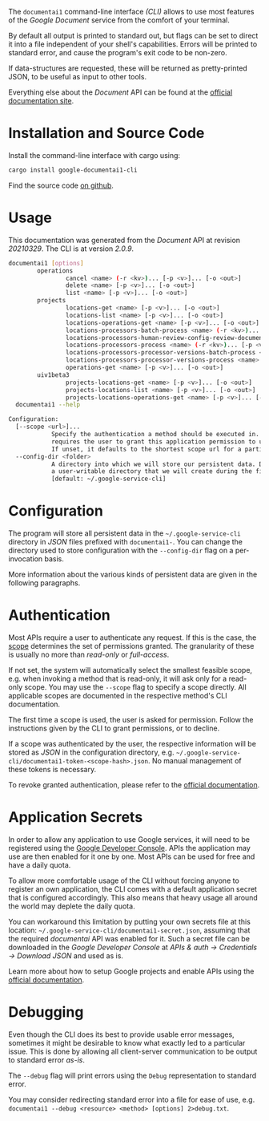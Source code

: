 <!---
DO NOT EDIT !
This file was generated automatically from 'src/mako/cli/README.md.mako'
DO NOT EDIT !
-->
The `documentai1` command-line interface *(CLI)* allows to use most features of the *Google Document* service from the comfort of your terminal.

By default all output is printed to standard out, but flags can be set to direct it into a file independent of your shell's
capabilities. Errors will be printed to standard error, and cause the program's exit code to be non-zero.

If data-structures are requested, these will be returned as pretty-printed JSON, to be useful as input to other tools.

Everything else about the *Document* API can be found at the
[official documentation site](https://cloud.google.com/document-ai/docs/).

# Installation and Source Code

Install the command-line interface with cargo using:

```bash
cargo install google-documentai1-cli
```

Find the source code [on github](https://github.com/Byron/google-apis-rs/tree/main/gen/documentai1-cli).

# Usage

This documentation was generated from the *Document* API at revision *20210329*. The CLI is at version *2.0.9*.

```bash
documentai1 [options]
        operations
                cancel <name> (-r <kv>)... [-p <v>]... [-o <out>]
                delete <name> [-p <v>]... [-o <out>]
                list <name> [-p <v>]... [-o <out>]
        projects
                locations-get <name> [-p <v>]... [-o <out>]
                locations-list <name> [-p <v>]... [-o <out>]
                locations-operations-get <name> [-p <v>]... [-o <out>]
                locations-processors-batch-process <name> (-r <kv>)... [-p <v>]... [-o <out>]
                locations-processors-human-review-config-review-document <human-review-config> (-r <kv>)... [-p <v>]... [-o <out>]
                locations-processors-process <name> (-r <kv>)... [-p <v>]... [-o <out>]
                locations-processors-processor-versions-batch-process <name> (-r <kv>)... [-p <v>]... [-o <out>]
                locations-processors-processor-versions-process <name> (-r <kv>)... [-p <v>]... [-o <out>]
                operations-get <name> [-p <v>]... [-o <out>]
        uiv1beta3
                projects-locations-get <name> [-p <v>]... [-o <out>]
                projects-locations-list <name> [-p <v>]... [-o <out>]
                projects-locations-operations-get <name> [-p <v>]... [-o <out>]
  documentai1 --help

Configuration:
  [--scope <url>]...
            Specify the authentication a method should be executed in. Each scope
            requires the user to grant this application permission to use it.
            If unset, it defaults to the shortest scope url for a particular method.
  --config-dir <folder>
            A directory into which we will store our persistent data. Defaults to
            a user-writable directory that we will create during the first invocation.
            [default: ~/.google-service-cli]

```

# Configuration

The program will store all persistent data in the `~/.google-service-cli` directory in *JSON* files prefixed with `documentai1-`.  You can change the directory used to store configuration with the `--config-dir` flag on a per-invocation basis.

More information about the various kinds of persistent data are given in the following paragraphs.

# Authentication

Most APIs require a user to authenticate any request. If this is the case, the [scope][scopes] determines the 
set of permissions granted. The granularity of these is usually no more than *read-only* or *full-access*.

If not set, the system will automatically select the smallest feasible scope, e.g. when invoking a
method that is read-only, it will ask only for a read-only scope. 
You may use the `--scope` flag to specify a scope directly. 
All applicable scopes are documented in the respective method's CLI documentation.

The first time a scope is used, the user is asked for permission. Follow the instructions given 
by the CLI to grant permissions, or to decline.

If a scope was authenticated by the user, the respective information will be stored as *JSON* in the configuration
directory, e.g. `~/.google-service-cli/documentai1-token-<scope-hash>.json`. No manual management of these tokens
is necessary.

To revoke granted authentication, please refer to the [official documentation][revoke-access].

# Application Secrets

In order to allow any application to use Google services, it will need to be registered using the 
[Google Developer Console][google-dev-console]. APIs the application may use are then enabled for it
one by one. Most APIs can be used for free and have a daily quota.

To allow more comfortable usage of the CLI without forcing anyone to register an own application, the CLI
comes with a default application secret that is configured accordingly. This also means that heavy usage
all around the world may deplete the daily quota.

You can workaround this limitation by putting your own secrets file at this location: 
`~/.google-service-cli/documentai1-secret.json`, assuming that the required *documentai* API 
was enabled for it. Such a secret file can be downloaded in the *Google Developer Console* at 
*APIs & auth -> Credentials -> Download JSON* and used as is.

Learn more about how to setup Google projects and enable APIs using the [official documentation][google-project-new].


# Debugging

Even though the CLI does its best to provide usable error messages, sometimes it might be desirable to know
what exactly led to a particular issue. This is done by allowing all client-server communication to be 
output to standard error *as-is*.

The `--debug` flag will print errors using the `Debug` representation to standard error.

You may consider redirecting standard error into a file for ease of use, e.g. `documentai1 --debug <resource> <method> [options] 2>debug.txt`.


[scopes]: https://developers.google.com/+/api/oauth#scopes
[revoke-access]: http://webapps.stackexchange.com/a/30849
[google-dev-console]: https://console.developers.google.com/
[google-project-new]: https://developers.google.com/console/help/new/